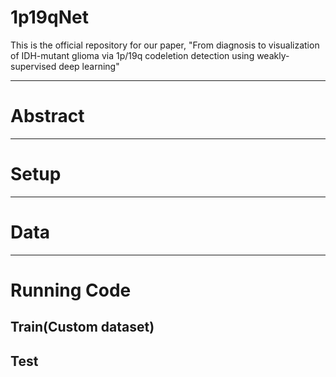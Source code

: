 # 1p19qNet

This is the official repository for our paper, 
"From diagnosis to visualization of IDH-mutant glioma via 1p/19q codeletion detection using weakly-supervised deep learning"

---
# Abstract

---
# Setup

---
# Data

---
# Running Code

## Train(Custom dataset)

## Test
